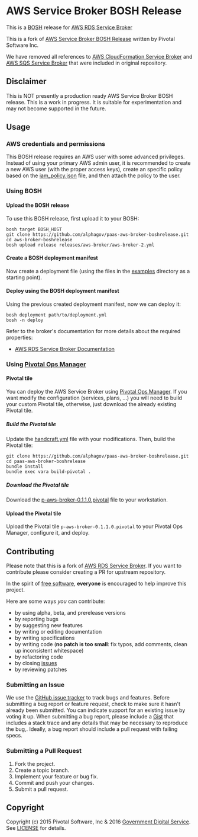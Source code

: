 # AWS Service Broker BOSH Release

This is a [BOSH](http://bosh.io/) release for [AWS RDS Service Broker](https://github.com/alphagov/paas-rds-broker)

This is a fork of [AWS Service Broker BOSH Release](https://github.com/cf-platform-eng/aws-broker-boshrelease) written by Pivotal Software Inc.

We have removed all references to [AWS CloudFormation Service Broker](https://github.com/cf-platform-eng/cloudformation-broker) and [AWS SQS Service Broker](https://github.com/cf-platform-eng/sqs-broker) that were included in original repository. 


## Disclaimer

This is NOT presently a production ready AWS Service Broker BOSH release. This is a work in progress. It is suitable for experimentation and may not become supported in the future.

## Usage

### AWS credentials and permissions

This BOSH release requires an AWS user with some advanced privileges. Instead of using your primary AWS admin user, it is recommended to create a new AWS user (with the proper access keys), create an specific policy based on the [iam_policy.json](iam_policy.json) file, and then attach the policy to the user.

### Using BOSH

#### Upload the BOSH release

To use this BOSH release, first upload it to your BOSH:

```
bosh target BOSH_HOST
git clone https://github.com/alphagov/paas-aws-broker-boshrelease.git
cd aws-broker-boshrelease
bosh upload release releases/aws-broker/aws-broker-2.yml
```

#### Create a BOSH deployment manifest

Now create a deployment file (using the files in the [examples](examples/) directory as a starting point).

#### Deploy using the BOSH deployment manifest

Using the previous created deployment manifest, now we can deploy it:

```
bosh deployment path/to/deployment.yml
bosh -n deploy
```

Refer to the broker's documentation for more details about the required properties:
* [AWS RDS Service Broker Documentation](https://github.com/alphagov/paas-rds-broker/blob/master/CONFIGURATION.md)

### Using [Pivotal Ops Manager](https://network.pivotal.io/products/ops-manager)

#### Pivotal tile

You can deploy the AWS Service Broker using [Pivotal Ops Manager](https://network.pivotal.io/products/ops-manager). If you want modify the configuration (services, plans, ...) you will need to build your custom Pivotal tile, otherwise, just download the already existing Pivotal tile.

##### Build the Pivotal tile

Update the [handcraft.yml](metadata_parts/handcraft.yml) file with your modifications. Then, build the Pivotal tile:

```
git clone https://github.com/alphagov/paas-aws-broker-boshrelease.git
cd paas-aws-broker-boshrelease
bundle install
bundle exec vara build-pivotal .
```

##### Download the Pivotal tile

Download the [p-aws-broker-0.1.1.0.pivotal](https://storage.googleapis.com/pivotal/p-aws-broker-0.1.1.0.pivotal) file to your workstation.

#### Upload the Pivotal tile

Upload the Pivotal tile `p-aws-broker-0.1.1.0.pivotal` to your Pivotal Ops Manager, configure it, and deploy.

## Contributing

Please note that this is a fork of [AWS RDS Service Broker](https://github.com/alphagov/paas-rds-broker). If you want to contribute please consider creating a PR for upstream repository.

In the spirit of [free software](http://www.fsf.org/licensing/essays/free-sw.html), **everyone** is encouraged to help improve this project.

Here are some ways *you* can contribute:

* by using alpha, beta, and prerelease versions
* by reporting bugs
* by suggesting new features
* by writing or editing documentation
* by writing specifications
* by writing code (**no patch is too small**: fix typos, add comments, clean up inconsistent whitespace)
* by refactoring code
* by closing [issues](https://github.com/alphagov/paas-aws-broker-boshrelease/issues)
* by reviewing patches

### Submitting an Issue
We use the [GitHub issue tracker](https://github.com/alphagov/paas-aws-broker-boshrelease/issues) to track bugs and features. Before submitting a bug report or feature request, check to make sure it hasn't already been submitted. You can indicate support for an existing issue by voting it up. When submitting a bug report, please include a
[Gist](http://gist.github.com/) that includes a stack trace and any details that may be necessary to reproduce the bug,. Ideally, a bug report should include a pull request with failing specs.

### Submitting a Pull Request

1. Fork the project.
2. Create a topic branch.
3. Implement your feature or bug fix.
4. Commit and push your changes.
5. Submit a pull request.

## Copyright

Copyright (c) 2015 Pivotal Software, Inc & 2016 [Government Digital Service](https://www.gov.uk/government/organisations/government-digital-service). See [LICENSE](LICENSE) for details.
